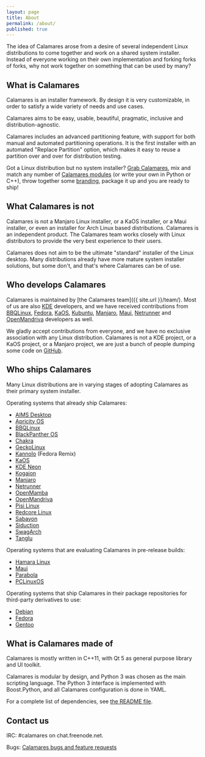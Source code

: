 ```yaml
---
layout: page
title: About
permalink: /about/
published: true
---
```


The idea of Calamares arose from a desire of several independent Linux distributions to come together and work on a shared system installer. Instead of everyone working on their own implementation and forking forks of forks, why not work together on something that can be used by many?

## What is Calamares

Calamares is an installer framework. By design it is very customizable, in order to satisfy a wide variety of needs and use cases.

Calamares aims to be easy, usable, beautiful, pragmatic, inclusive and distribution-agnostic.

Calamares includes an advanced partitioning feature, with support for both manual and automated partitioning operations. It is the first installer with an automated "Replace Partition" option, which makes it easy to reuse a partition over and over for distribution testing.

Got a Linux distribution but no system installer? [Grab Calamares](https://github.com/calamares/calamares), mix and match any number of [Calamares modules](https://github.com/calamares/calamares/tree/master/src/modules) (or write your own in Python or C++), throw together some [branding](https://github.com/calamares/calamares/tree/master/src/branding), package it up and you are ready to ship!

## What Calamares is not

Calamares is not a Manjaro Linux installer, or a KaOS installer, or a Maui installer, or even an installer for Arch Linux based distributions. Calamares is an independent product. The Calamares team works closely with Linux distributors to provide the very best experience to their users.

Calamares does not aim to be the ultimate "standard" installer of the Linux desktop. Many distributions already have more mature system installer solutions, but some don't, and that's where Calamares can be of use.

## Who develops Calamares

Calamares is maintained by [the Calamares team]({{ site.url }}/team/). Most of us are also [KDE](http://kde.org) developers, and we have received contributions from [BBQLinux](http://bbqlinux.org/), [Fedora](https://fedoraproject.org/), [KaOS](http://kaosx.us/), [Kubuntu](http://kubuntu.org), [Manjaro](http://manjaro.org/), [Maui](http://www.maui-project.org/), [Netrunner](http://www.netrunner.com/) and [OpenMandriva](https://www.openmandriva.org/) developers as well.

We gladly accept contributions from everyone, and we have no exclusive association with any Linux distribution. Calamares is not a KDE project, or a KaOS project, or a Manjaro project, we are just a bunch of people dumping some code on [GitHub](https://github.com/calamares).

## Who ships Calamares

Many Linux distributions are in varying stages of adopting Calamares as their primary system installer.

Operating systems that already ship Calamares:

- [AIMS Desktop](https://desktop.aims.ac.za/)
- [Apricity OS](http://www.apricityos.com/)
- [BBQLinux](http://bbqlinux.org/)
- [BlackPanther OS](http://www.blackpantheros.eu/)
- [Chakra](https://chakraos.org/)
- [GeckoLinux](http://geckolinux.github.io/)
- [Kannolo](https://kannolo.sourceforge.io/) (Fedora Remix)
- [KaOS](http://kaosx.us/)
- [KDE Neon](https://neon.kde.org/)
- [Kogaion](http://rogentos.ro/)
- [Manjaro](http://manjaro.org/)
- [Netrunner](http://www.netrunner.com/)
- [OpenMamba](http://openmamba.org/en/)
- [OpenMandriva](https://www.openmandriva.org/)
- [Pisi Linux](https://pisilinux2.wordpress.com/)
- [Redcore Linux](http://redcorelinux.org/)
- [Sabayon](https://www.sabayon.org/)
- [Siduction](https://siduction.org/)
- [SwagArch](https://swagarch.github.io/)
- [Tanglu](http://tanglu.org/)

Operating systems that are evaluating Calamares in pre-release builds:

- [Hamara Linux](https://www.hamaralinux.org/)
- [Maui](http://www.maui-project.org/)
- [Parabola](https://www.parabola.nu/)
- [PCLinuxOS](http://www.pclinuxos.com/)

Operating systems that ship Calamares in their package repositories for third-party derivatives to use:

- [Debian](https://debian.org/)
- [Fedora](https://fedoraproject.org/)
- [Gentoo](https://gentoo.org/)

## What is Calamares made of

Calamares is mostly written in C++11, with Qt 5 as general purpose library and UI toolkit.

Calamares is modular by design, and Python 3 was chosen as the main scripting language. The Python 3 interface is implemented with Boost.Python, and all Calamares configuration is done in YAML.

For a complete list of dependencies, see [the README file](https://github.com/calamares/calamares/blob/master/README.md).

## Contact us

IRC: #calamares on chat.freenode.net.  
<!-- Mailing list: [calamares-dev@googlegroups.com](mailto:calamares-dev@googlegroups.com)   -->
Bugs: [Calamares bugs and feature requests](https://github.com/calamares/calamares/issues)
